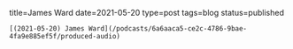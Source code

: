 
title=James Ward
date=2021-05-20
type=post
tags=blog
status=published
~~~~~~
[(2021-05-20) James Ward](/podcasts/6a6aaca5-ce2c-4786-9bae-4fa9e885ef5f/produced-audio) 
            
